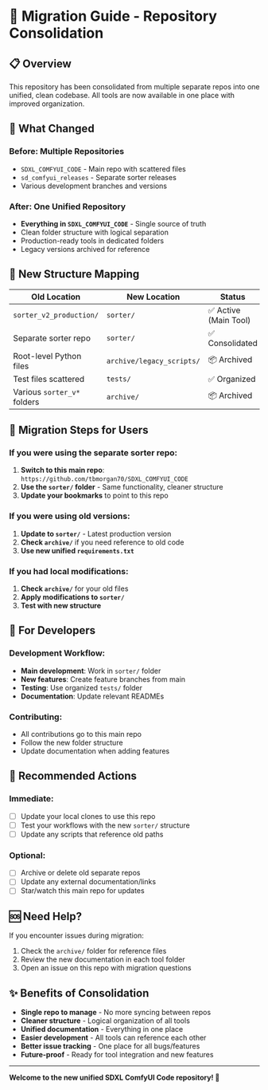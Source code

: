 # 🔄 Migration Guide - Repository Consolidation

## 📋 Overview
This repository has been consolidated from multiple separate repos into one unified, clean codebase. All tools are now available in one place with improved organization.

## 🎯 What Changed

### **Before: Multiple Repositories**
- `SDXL_COMFYUI_CODE` - Main repo with scattered files
- `sd_comfyui_releases` - Separate sorter releases
- Various development branches and versions

### **After: One Unified Repository**
- **Everything in `SDXL_COMFYUI_CODE`** - Single source of truth
- Clean folder structure with logical separation
- Production-ready tools in dedicated folders
- Legacy versions archived for reference

## 📁 New Structure Mapping

| **Old Location** | **New Location** | **Status** |
|------------------|------------------|------------|
| `sorter_v2_production/` | `sorter/` | ✅ Active (Main Tool) |
| Separate sorter repo | `sorter/` | ✅ Consolidated |
| Root-level Python files | `archive/legacy_scripts/` | 📦 Archived |
| Test files scattered | `tests/` | ✅ Organized |
| Various `sorter_v*` folders | `archive/` | 📦 Archived |

## 🚀 Migration Steps for Users

### **If you were using the separate sorter repo:**
1. **Switch to this main repo**: `https://github.com/tbmorgan70/SDXL_COMFYUI_CODE`
2. **Use the `sorter/` folder** - Same functionality, cleaner structure
3. **Update your bookmarks** to point to this repo

### **If you were using old versions:**
1. **Update to `sorter/`** - Latest production version
2. **Check `archive/`** if you need reference to old code
3. **Use new unified `requirements.txt`**

### **If you had local modifications:**
1. **Check `archive/`** for your old files
2. **Apply modifications to `sorter/`** 
3. **Test with new structure**

## 🔧 For Developers

### **Development Workflow:**
- **Main development**: Work in `sorter/` folder
- **New features**: Create feature branches from main
- **Testing**: Use organized `tests/` folder
- **Documentation**: Update relevant READMEs

### **Contributing:**
- All contributions go to this main repo
- Follow the new folder structure
- Update documentation when adding features

## 🎯 Recommended Actions

### **Immediate:**
- [ ] Update your local clones to use this repo
- [ ] Test your workflows with the new `sorter/` structure
- [ ] Update any scripts that reference old paths

### **Optional:**
- [ ] Archive or delete old separate repos
- [ ] Update any external documentation/links
- [ ] Star/watch this main repo for updates

## 🆘 Need Help?

If you encounter issues during migration:
1. Check the `archive/` folder for reference files
2. Review the new documentation in each tool folder
3. Open an issue on this repo with migration questions

## ✨ Benefits of Consolidation

- **Single repo to manage** - No more syncing between repos
- **Cleaner structure** - Logical organization of all tools
- **Unified documentation** - Everything in one place
- **Easier development** - All tools can reference each other
- **Better issue tracking** - One place for all bugs/features
- **Future-proof** - Ready for tool integration and new features

---

**Welcome to the new unified SDXL ComfyUI Code repository! 🎉**
